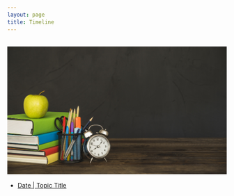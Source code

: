 ```yaml
---
layout: page
title: Timeline
---
```


<br>
<img src="/images/timeline_cover.jpg" alt="image from somewhere in internet">
<br>

<ul>
	<li> <a href="/_posts/HBD_wish.md/" target="_blank">Date | Topic Title</a> </li>
</ul>

